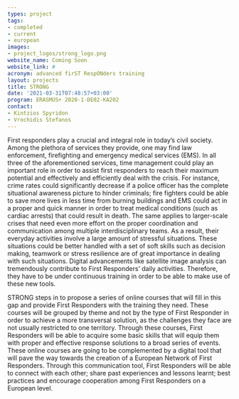 ```yaml
---
types: project
tags:
- completed
- current
- european
images:
- project_logos/strong_logo.png
website_name: Coming Soon
website_link: #
acronym: advanced firST RespONders training
layout: projects
title: STRONG
date: '2021-03-31T07:48:57+03:00'
program: ERASMUS+ 2020-1-DE02-KA202
contact:
- Kintzios Spyridon
- Vrochidis Stefanos
---
```

<p>
First responders play a crucial and integral role in today’s civil society. Among the plethora of services they provide, one may find law enforcement, firefighting and emergency medical services (EMS). In all three of the aforementioned services, time management could play an important role in order to assist first responders to reach their maximum potential and effectively and efficiently deal with the crisis. For instance, crime rates could significantly decrease if a police officer has the complete situational awareness picture to hinder criminals; fire fighters could be able to save more lives in less time from burning buildings and EMS could act in a proper and quick manner in order to treat medical conditions (such as cardiac arrests) that could result in death. The same applies to larger-scale crises that need even more effort on the proper coordination and communication among multiple interdisciplinary teams. As a result, their everyday activities involve a large amount of stressful situations.  These situations could be better handled with a set of soft skills such as decision making, teamwork or stress resilience are of great importance in dealing with such situations. Digital advancements like satellite image analysis can tremendously contribute to First Responders’ daily activities. Therefore, they have to be under continuous training in order to be able to make use of these new tools. 
</p>
<p>
STRONG steps in to propose a series of online courses that will fill in this gap and provide First Responders with the training they need. These courses will be grouped by theme and not by the type of First Responder in order to achieve a more transversal solution, as the challenges they face are not usually restricted to one territory.  Through these courses, First Responders will be able to acquire some basic skills that will equip them with proper and effective response solutions to a broad series of events. These online courses are going to be complemented by a digital tool that will pave the way towards the creation of a European Network of First Responders. Through this communication tool, First Responders will be able to connect with each other; share past experiences and lessons learnt; best practices and encourage cooperation among First Responders on a European level. 
</p>
